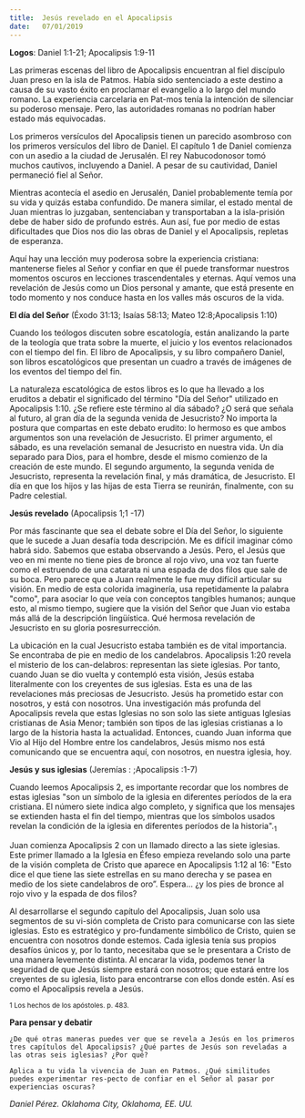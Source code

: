 ```yaml
---
title:  Jesús revelado en el Apocalipsis 
date:   07/01/2019
---
```


**Logos**: Daniel 1:1-21; Apocalipsis 1:9-11 

Las primeras escenas del libro de Apocalipsis encuentran al fiel discípulo Juan preso en la isla de Patmos. Había sido sentenciado a este destino a causa de su vasto éxito en proclamar el evangelio a lo largo del mundo romano. La experiencia carcelaria en Pat-mos tenía la intención de silenciar su poderoso mensaje. Pero, las autoridades romanas no podrían haber estado más equivocadas. 

Los primeros versículos del Apocalipsis tienen un parecido asombroso con los primeros versículos del libro de Daniel. El capítulo 1 de Daniel comienza con un asedio a la ciudad de Jerusalén. El rey Nabucodonosor tomó muchos cautivos, incluyendo a Daniel. A pesar de su cautividad, Daniel permaneció fiel al Señor. 

Mientras acontecía el asedio en Jerusalén, Daniel probablemente temía por su vida y quizás estaba confundido. De manera similar, el estado mental de Juan mientras lo juzgaban, sentenciaban y transportaban a la isla-prisión debe de haber sido de profundo estrés. Aun así, fue por medio de estas dificultades que Dios nos dio las obras de Daniel y el Apocalipsis, repletas de esperanza. 

Aquí hay una lección muy poderosa sobre la experiencia cristiana: mantenerse fieles al Señor y confiar en que él puede transformar nuestros momentos oscuros en lecciones trascendentales y eternas. Aquí vemos una revelación de Jesús como un Dios personal y amante, que está presente en todo momento y nos conduce hasta en los valles más oscuros de la vida. 

**El día del Señor** (Éxodo 31:13; Isaías 58:13; Mateo 12:8;Apocalipsis 1:10) 

Cuando los teólogos discuten sobre escatología, están analizando la parte de la teología que trata sobre la muerte, el juicio y los eventos relacionados con el tiempo del fin. El libro de Apocalipsis, y su libro compañero Daniel, son libros escatológicos que presentan un cuadro a través de imágenes de los eventos del tiempo del fin. 

La naturaleza escatológica de estos libros es lo que ha llevado a los eruditos a debatir el significado del término "Día del Señor" utilizado en Apocalipsis 1:10. ¿Se refiere este término al día sábado? ¿O será que señala al futuro, al gran día de la segunda venida de Jesucristo? No importa la postura que compartas en este debato erudito: lo hermoso es que ambos argumentos son una revelación de Jesucristo. El primer argumento, el sábado, es una revelación semanal de Jesucristo en nuestra vida. Un día separado para Dios, para el hombre, desde el mismo comienzo de la creación de este mundo. El segundo argumento, la segunda venida de Jesucristo, representa la revelación final, y más dramática, de Jesucristo. El día en que los hijos y las hijas de esta Tierra se reunirán, finalmente, con su Padre celestial. 

**Jesús revelado** (Apocalipsis 1;1 -17) 

Por más fascinante que sea el debate sobre el Día del Señor, lo siguiente que le sucede a Juan desafía toda descripción. Me es difícil imaginar cómo habrá sido. Sabemos que estaba observando a Jesús. Pero, el Jesús que veo en mi mente no tiene pies de bronce al rojo vivo, una voz tan fuerte como el estruendo de una catarata ni una espada de dos filos que sale de su boca. Pero parece que a Juan realmente le fue muy difícil articular su visión. En medio de esta colorida imaginería, usa repetidamente la palabra "como", para asociar lo que veía con conceptos tangibles humanos; aunque esto, al mismo tiempo, sugiere que la visión del Señor que Juan vio estaba más allá de la descripción lingüística. Qué hermosa revelación de Jesucristo en su gloria posresurrección. 

La ubicación en la cual Jesucristo estaba también es de vital importancia. Se encontraba de pie en medio de los candelabros. Apocalipsis 1:20 revela el misterio de los can-delabros: representan las siete iglesias. Por tanto, cuando Juan se dio vuelta y contempló esta visión, Jesús estaba literalmente con los creyentes de sus iglesias. Esta es una de las revelaciones más preciosas de Jesucristo. Jesús ha prometido estar con nosotros, y está con nosotros. Una investigación más profunda del Apocalipsis revela que estas Iglesias no son solo las siete antiguas Iglesias cristianas de Asia Menor; también son tipos de las iglesias cristianas a lo largo de la historia hasta la actualidad. Entonces, cuando Juan informa que Vio al Hijo del Hombre entre los candelabros, Jesús mismo nos está comunicando que se encuentra aquí, con nosotros, en nuestra iglesia, hoy. 

**Jesús y sus iglesias** (Jeremías : ;Apocalipsis :1-7) 

Cuando leemos Apocalipsis 2, es importante recordar que los nombres de estas iglesias "son un símbolo de la iglesia en diferentes períodos de la era cristiana. El número siete indica algo completo, y significa que los mensajes se extienden hasta el fin del tiempo, mientras que los símbolos usados revelan la condición de la iglesia en diferentes períodos de la historia".<sub>1 </sub>

Juan comienza Apocalipsis 2 con un llamado directo a las siete iglesias. Este primer llamado a la Iglesia en Éfeso empieza revelando solo una parte de la visión completa de Cristo que aparece en Apocalipsis 1:12 al 16: "Esto dice el que tiene las siete estrellas en su mano derecha y se pasea en medio de los siete candelabros de oro”. Espera... ¿y los pies de bronce al rojo vivo y la espada de dos filos? 

Al desarrollarse el segundo capítulo del Apocalipsis, Juan solo usa segmentos de su vi-sión completa de Cristo para comunicarse con las siete iglesias. Esto es estratégico y pro-fundamente simbólico de Cristo, quien se encuentra con nosotros donde estemos. Cada iglesia tenía sus propios desafíos únicos y, por lo tanto, necesitaba que se le presentara a Cristo de una manera levemente distinta. Al encarar la vida, podemos tener la seguridad de que Jesús siempre estará con nosotros; que estará entre los creyentes de su iglesia, listo para encontrarse con ellos donde estén. Así es como el Apocalipsis revela a Jesús. 

<sub>1 Los hechos de los apóstoles. p. 483.</sub>

**Para pensar y debatir**

`¿De qué otras maneras puedes ver que se revela a Jesús en los primeros tres capítulos del Apocalipsis? ¿Qué partes de Jesús son reveladas a las otras seis iglesias? ¿Por qué?`

`Aplica a tu vida la vivencia de Juan en Patmos. ¿Qué similitudes puedes experimentar res-pecto de confiar en el Señor al pasar por experiencias oscuras?`

_Daniel Pérez. Oklahoma City, Oklahoma, EE. UU._